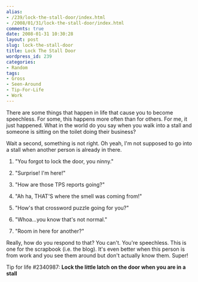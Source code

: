 ```yaml
---
alias:
- /239/lock-the-stall-door/index.html
- /2008/01/31/lock-the-stall-door/index.html
comments: true
date: 2008-01-31 10:30:28
layout: post
slug: lock-the-stall-door
title: Lock The Stall Door
wordpress_id: 239
categories:
- Random
tags:
- Gross
- Seen-Around
- Tip-For-Life
- Work
---
```


There are some things that happen in life that cause you to become speechless.  For some, this happens more often than for others.  For me, it just happened.  What in the world do you say when you walk into a stall and someone is sitting on the toilet doing their business?

Wait a second, something is not right.  Oh yeah, I'm not supposed to go into a stall when another person is already in there.





  1. "You forgot to lock the door, you ninny."


  2. "Surprise!  I'm here!"


  3. "How are those TPS reports going?"


  4. "Ah ha, THAT'S where the smell was coming from!"


  5. "How's that crossword puzzle going for you?"


  6. "Whoa...you know that's not normal."


  7. "Room in here for another?"



Really, how do you respond to that?  You can't.  You're speechless.  This is one for the scrapbook (i.e. the blog).  It's even better when this person is from work and you see them around but don't actually know them.  Super!

Tip for life #2340987:  **Lock the little latch on the door when you are in a stall**
